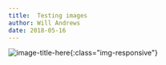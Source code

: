 ```yaml
---
title:  Testing images
author: Will Andrews
date: 2018-05-16
--- 
```



![image-title-here](/assets/images/CreateAzureVM_1.jpg){:class="img-responsive"}